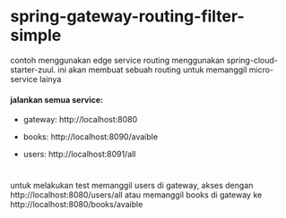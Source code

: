 # spring-gateway-routing-filter-simple
contoh menggunakan edge service routing menggunakan spring-cloud-starter-zuul.
ini akan membuat sebuah routing untuk memanggil micro-service lainya

#### jalankan semua service:

* gateway: http://localhost:8080

* books: http://localhost:8090/avaible

* users: http://localhost:8091/all

#

untuk melakukan test memanggil users di gateway, akses dengan
http://localhost:8080/users/all atau memanggil books di gateway 
ke  http://localhost:8080/books/avaible

